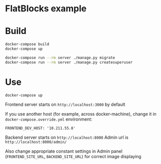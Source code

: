 FlatBlocks example
===============

# Build

```bash
docker-compose build
docker-compose up

docker-compose run --rm server ./manage.py migrate
docker-compose run --rm server ./manage.py createsuperuser
```

# Use
```bash
docker-compose up
```

Frontend server starts on `http://localhost:3000` by default

If you use another host (for example, across docker-machine), change it in `docker-compose.override.yml` environment:
```
FRONTEND_DEV_HOST: '10.211.55.8'
```

Backend server starts on `http://localhost:8000`
Admin url is `http://localhost:8000/admin/`

Also change appropriate constant settings in Admin panel (`FRONTEND_SITE_URL`, `BACKEND_SITE_URL`) for correct image displaying
